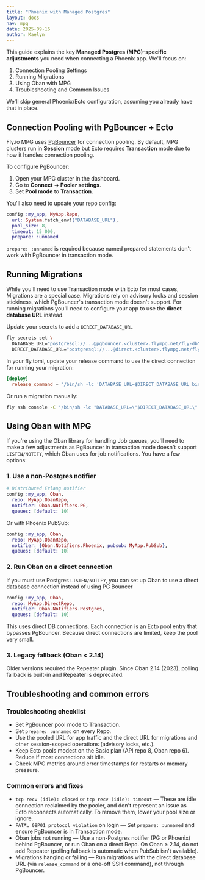 ```yaml
---
title: "Phoenix with Managed Postgres"
layout: docs
nav: mpg
date: 2025-09-16
author: Kaelyn
---
```


This guide explains the key **Managed Postgres (MPG)-specific adjustments** you need when connecting a Phoenix app. We'll focus on:

1. Connection Pooling Settings
2. Running Migrations
3. Using Oban with MPG
4. Troubleshooting and Common Issues

We'll skip general Phoenix/Ecto configuration, assuming you already have that in place.

## Connection Pooling with PgBouncer + Ecto

Fly.io MPG uses [PgBouncer](https://www.pgbouncer.org/) for connection pooling. By default, MPG clusters run in **Session** mode but Ecto requires **Transaction** mode due to how it handles connection pooling.

To configure PgBouncer:

1. Open your MPG cluster in the dashboard.
2. Go to **Connect → Pooler settings**.
3. Set **Pool mode** to **Transaction**.

You'll also need to update your repo config:

```elixir
config :my_app, MyApp.Repo,
  url: System.fetch_env!("DATABASE_URL"),
  pool_size: 8,
  timeout: 15_000,
  prepare: :unnamed
```

`prepare: :unnamed` is required because named prepared statements don't work with PgBouncer in transaction mode.

## Running Migrations

While you'll need to use Transaction mode with Ecto for most cases, Migrations are a special case. Migrations rely on advisory locks and session stickiness, which PgBouncer's transaction mode doesn't support. For running migrations you'll need to configure your app to use the **direct database URL** instead.

Update your secrets to add a `DIRECT_DATABASE_URL`

```bash
fly secrets set \
  DATABASE_URL="postgresql://...@pgbouncer.<cluster>.flympg.net/fly-db" \
  DIRECT_DATABASE_URL="postgresql://...@direct.<cluster>.flympg.net/fly-db"
```

In your fly.toml, update your release command to use the direct connection for running your migration:

```toml
[deploy]
  release_command = "/bin/sh -lc 'DATABASE_URL=$DIRECT_DATABASE_URL bin/migrate'"
```

Or run a migration manually:

```bash
fly ssh console -C '/bin/sh -lc "DATABASE_URL=\"$DIRECT_DATABASE_URL\" bin/migrate"'
```

## Using Oban with MPG

If you're using the Oban library for handling Job queues, you'll need to make a few adjustments as PgBouncer in transaction mode doesn't support `LISTEN/NOTIFY`, which Oban uses for job notifications. You have a few options:

### 1. Use a non-Postgres notifier

```elixir
# Distributed Erlang notifier
config :my_app, Oban,
  repo: MyApp.ObanRepo,
  notifier: Oban.Notifiers.PG,
  queues: [default: 10]
```

Or with Phoenix PubSub:

```elixir
config :my_app, Oban,
  repo: MyApp.ObanRepo,
  notifier: {Oban.Notifiers.Phoenix, pubsub: MyApp.PubSub},
  queues: [default: 10]
```

### 2. Run Oban on a direct connection

If you must use Postgres `LISTEN/NOTIFY`, you can set up Oban to use a direct database connection instead of using PG Bouncer

```elixir
config :my_app, Oban,
  repo: MyApp.DirectRepo,
  notifier: Oban.Notifiers.Postgres,
  queues: [default: 10]
```

This uses direct DB connections. Each connection is an Ecto pool entry that bypasses PgBouncer. Because direct connections are limited, keep the pool very small.

### 3. Legacy fallback (Oban < 2.14)

Older versions required the Repeater plugin. Since Oban 2.14 (2023), polling fallback is built-in and Repeater is deprecated.

## Troubleshooting and common errors

### Troubleshooting checklist

- Set PgBouncer pool mode to Transaction.
- Set `prepare: :unnamed` on every Repo.
- Use the pooled URL for app traffic and the direct URL for migrations and other session-scoped operations (advisory locks, etc.).
- Keep Ecto pools modest on the Basic plan (API repo 8, Oban repo 6). Reduce if most connections sit idle.
- Check MPG metrics around error timestamps for restarts or memory pressure.

### Common errors and fixes

- `tcp recv (idle): closed` or `tcp recv (idle): timeout` — These are idle connection reclaimed by the pooler, and don't represent an issue as Ecto reconnects automatically. To remove them, lower your pool size or ignore.
- `FATAL 08P01 protocol_violation` on login — Set `prepare: :unnamed` and ensure PgBouncer is in Transaction mode.
- Oban jobs not running — Use a non-Postgres notifier (PG or Phoenix) behind PgBouncer, or run Oban on a direct Repo. On Oban ≥ 2.14, do not add Repeater (polling fallback is automatic when PubSub isn't available).
- Migrations hanging or failing — Run migrations with the direct database URL (via `release_command` or a one-off SSH command), not through PgBouncer.
